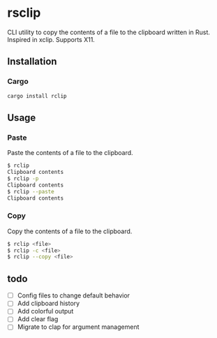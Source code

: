 # rsclip
CLI utility to copy the contents of a file to the clipboard written in Rust.
Inspired in xclip. Supports X11.

## Installation

### Cargo
```bash
cargo install rclip
```

## Usage

### Paste
Paste the contents of a file to the clipboard.

```bash
$ rclip
Clipboard contents
$ rclip -p
Clipboard contents
$ rclip --paste
Clipboard contents
```

### Copy
Copy the contents of a file to the clipboard.

```bash
$ rclip <file>
$ rclip -c <file>
$ rclip --copy <file>
```
## todo
- [ ] Config files to change default behavior
- [ ] Add clipboard history
- [ ] Add colorful output
- [ ] Add clear flag
- [ ] Migrate to clap for argument management
